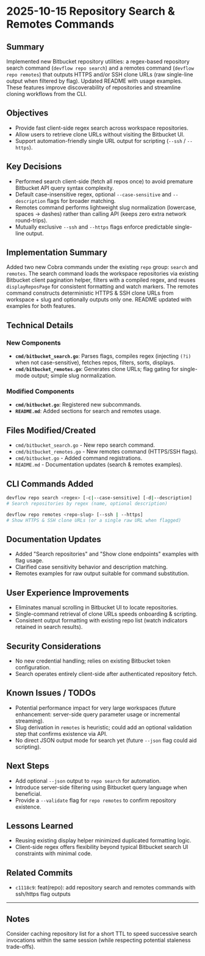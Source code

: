 # 2025-10-15 Repository Search & Remotes Commands

## Summary
Implemented new Bitbucket repository utilities: a regex-based repository search command (`devflow repo search`) and a remotes command (`devflow repo remotes`) that outputs HTTPS and/or SSH clone URLs (raw single-line output when filtered by flag). Updated README with usage examples. These features improve discoverability of repositories and streamline cloning workflows from the CLI.

## Objectives
- Provide fast client-side regex search across workspace repositories.
- Allow users to retrieve clone URLs without visiting the Bitbucket UI.
- Support automation-friendly single URL output for scripting (`--ssh` / `--https`).

## Key Decisions
- Performed search client-side (fetch all repos once) to avoid premature Bitbucket API query syntax complexity.
- Default case-insensitive regex, optional `--case-sensitive` and `--description` flags for broader matching.
- Remotes command performs lightweight slug normalization (lowercase, spaces -> dashes) rather than calling API (keeps zero extra network round-trips).
- Mutually exclusive `--ssh` and `--https` flags enforce predictable single-line output.

## Implementation Summary
Added two new Cobra commands under the existing `repo` group: `search` and `remotes`. The search command loads the workspace repositories via existing Bitbucket client pagination helper, filters with a compiled regex, and reuses `displayReposPage` for consistent formatting and watch markers. The remotes command constructs deterministic HTTPS & SSH clone URLs from workspace + slug and optionally outputs only one. README updated with examples for both features.

## Technical Details
### New Components
- **`cmd/bitbucket_search.go`**: Parses flags, compiles regex (injecting `(?i)` when not case-sensitive), fetches repos, filters, sorts, displays.
- **`cmd/bitbucket_remotes.go`**: Generates clone URLs; flag gating for single-mode output; simple slug normalization.

### Modified Components
- **`cmd/bitbucket.go`**: Registered new subcommands.
- **`README.md`**: Added sections for search and remotes usage.

## Files Modified/Created
- `cmd/bitbucket_search.go` - New repo search command.
- `cmd/bitbucket_remotes.go` - New remotes command (HTTPS/SSH flags).
- `cmd/bitbucket.go` - Added command registrations.
- `README.md` - Documentation updates (search & remotes examples).

## CLI Commands Added
```bash
devflow repo search <regex> [-c|--case-sensitive] [-d|--description]
# Search repositories by regex (name, optional description)

devflow repo remotes <repo-slug> [--ssh | --https]
# Show HTTPS & SSH clone URLs (or a single raw URL when flagged)
```

## Documentation Updates
- Added "Search repositories" and "Show clone endpoints" examples with flag usage.
- Clarified case sensitivity behavior and description matching.
- Remotes examples for raw output suitable for command substitution.

## User Experience Improvements
- Eliminates manual scrolling in Bitbucket UI to locate repositories.
- Single-command retrieval of clone URLs speeds onboarding & scripting.
- Consistent output formatting with existing repo list (watch indicators retained in search results).

## Security Considerations
- No new credential handling; relies on existing Bitbucket token configuration.
- Search operates entirely client-side after authenticated repository fetch.

## Known Issues / TODOs
- Potential performance impact for very large workspaces (future enhancement: server-side query parameter usage or incremental streaming).
- Slug derivation in `remotes` is heuristic; could add an optional validation step that confirms existence via API.
- No direct JSON output mode for search yet (future `--json` flag could aid scripting).

## Next Steps
- Add optional `--json` output to `repo search` for automation.
- Introduce server-side filtering using Bitbucket query language when beneficial.
- Provide a `--validate` flag for `repo remotes` to confirm repository existence.

## Lessons Learned
- Reusing existing display helper minimized duplicated formatting logic.
- Client-side regex offers flexibility beyond typical Bitbucket search UI constraints with minimal code.

## Related Commits
- `c1118c9`: feat(repo): add repository search and remotes commands with ssh/https flag outputs

---

## Notes
Consider caching repository list for a short TTL to speed successive search invocations within the same session (while respecting potential staleness trade-offs).
